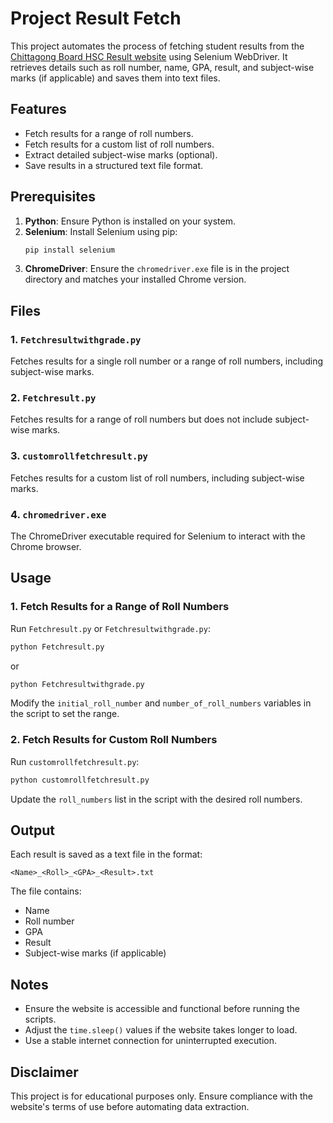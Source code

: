 # Project Result Fetch

This project automates the process of fetching student results from the [Chittagong Board HSC Result website](https://hscresult.bise-ctg.gov.bd/hsc22/23/individual/) using Selenium WebDriver. It retrieves details such as roll number, name, GPA, result, and subject-wise marks (if applicable) and saves them into text files.

## Features

- Fetch results for a range of roll numbers.
- Fetch results for a custom list of roll numbers.
- Extract detailed subject-wise marks (optional).
- Save results in a structured text file format.

## Prerequisites

1. **Python**: Ensure Python is installed on your system.
2. **Selenium**: Install Selenium using pip:
   ```bash
   pip install selenium
   ```
3. **ChromeDriver**: Ensure the `chromedriver.exe` file is in the project directory and matches your installed Chrome version.

## Files

### 1. `Fetchresultwithgrade.py`
Fetches results for a single roll number or a range of roll numbers, including subject-wise marks.

### 2. `Fetchresult.py`
Fetches results for a range of roll numbers but does not include subject-wise marks.

### 3. `customrollfetchresult.py`
Fetches results for a custom list of roll numbers, including subject-wise marks.

### 4. `chromedriver.exe`
The ChromeDriver executable required for Selenium to interact with the Chrome browser.

## Usage

### 1. Fetch Results for a Range of Roll Numbers
Run `Fetchresult.py` or `Fetchresultwithgrade.py`:
```bash
python Fetchresult.py
```
or
```bash
python Fetchresultwithgrade.py
```
Modify the `initial_roll_number` and `number_of_roll_numbers` variables in the script to set the range.

### 2. Fetch Results for Custom Roll Numbers
Run `customrollfetchresult.py`:
```bash
python customrollfetchresult.py
```
Update the `roll_numbers` list in the script with the desired roll numbers.

## Output
Each result is saved as a text file in the format:
```
<Name>_<Roll>_<GPA>_<Result>.txt
```
The file contains:
- Name
- Roll number
- GPA
- Result
- Subject-wise marks (if applicable)

## Notes

- Ensure the website is accessible and functional before running the scripts.
- Adjust the `time.sleep()` values if the website takes longer to load.
- Use a stable internet connection for uninterrupted execution.

## Disclaimer
This project is for educational purposes only. Ensure compliance with the website's terms of use before automating data extraction.
